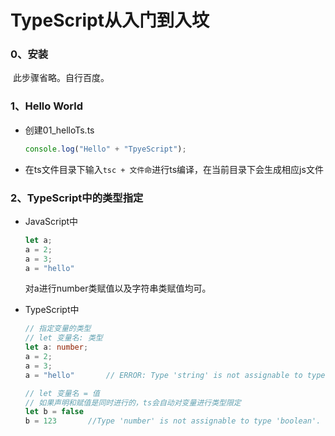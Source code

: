 # TypeScript从入门到入坟



### 0、安装

​		此步骤省略。自行百度。



### 1、Hello World

- 创建01_helloTs.ts

  ```typescript
  console.log("Hello" + "TpyeScript");
  ```

- 在ts文件目录下输入`tsc + 文件命`进行ts编译，在当前目录下会生成相应js文件



### 2、TypeScript中的类型指定

- JavaScript中

  ```javascript
  let a;
  a = 2;
  a = 3;
  a = "hello"
  ```

  对a进行number类赋值以及字符串类赋值均可。

- TypeScript中

  ```typescript
  // 指定变量的类型
  // let 变量名: 类型
  let a: number;
  a = 2;
  a = 3;
  a = "hello"		// ERROR: Type 'string' is not assignable to type 'number'.
  
  // let 变量名 = 值
  // 如果声明和赋值是同时进行的，ts会自动对变量进行类型限定
  let b = false
  b = 123		//Type 'number' is not assignable to type 'boolean'.
  ```

  